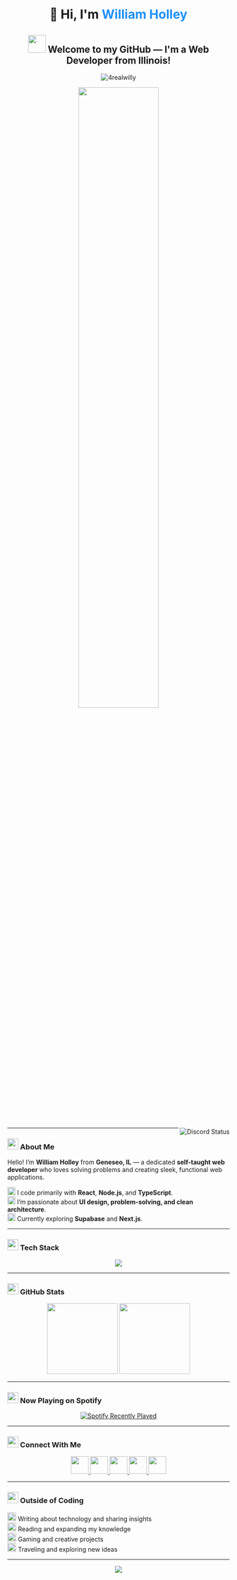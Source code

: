<h1 align="center">💎 Hi, I'm <span style="color:#1E90FF;">William Holley</span></h1>

<h2 align="center">
  <img src="https://emojis.slackmojis.com/emojis/images/1577305505/7373/hand_wave.gif?1577305505" width="40" />
  Welcome to my GitHub — I'm a Web Developer from Illinois!
</h2>

<p align="center">
  <img src="https://komarev.com/ghpvc/?username=4realwilly&label=Profile%20Views&color=1E90FF&style=flat-square" alt="4realwilly" />
</p>

<p align="center">
  <img src="https://capsule-render.vercel.app/api?type=rect&color=0:1E90FF,100:00BFFF&height=2" width="60%" />
</p>

<!-- Discord Status -->
<a href="https://discord.com/users/1342676516353343513" target="blank">
  <img align="right" src="https://discord-readme-badge.vercel.app/api?id=1342676516353343513&theme=blue" alt="Discord Status" />
</a>

---

### <img src="https://cdn-icons-png.flaticon.com/512/889/889140.png" width="25" /> About Me

Hello! I’m **William Holley** from **Geneseo, IL** — a dedicated **self-taught web developer** who loves solving problems and creating sleek, functional web applications.

<img src="https://cdn-icons-png.flaticon.com/512/889/889140.png" width="18" /> I code primarily with **React**, **Node.js**, and **TypeScript**.  
<img src="https://cdn-icons-png.flaticon.com/512/906/906343.png" width="18" /> I’m passionate about **UI design, problem-solving, and clean architecture**.  
<img src="https://cdn-icons-png.flaticon.com/512/889/889162.png" width="18" /> Currently exploring **Supabase** and **Next.js**.

---

### <img src="https://cdn-icons-png.flaticon.com/512/1828/1828961.png" width="25" /> Tech Stack

<div align="center">
  <img src="https://skillicons.dev/icons?i=html,css,js,ts,nodejs,react,vite,vercel,supabase,java,gcp,aws,docker,cloudflare,vscode,github,replit,linkedin,discord,ai" />
</div>

---

### <img src="https://cdn-icons-png.flaticon.com/512/1828/1828970.png" width="25" /> GitHub Stats

<div align="center">
  <img src="https://github-readme-stats.vercel.app/api?username=4realwilly&show_icons=true&theme=blueberry&count_private=true&hide_border=false" height="160" />
  <img src="https://github-readme-stats.vercel.app/api/top-langs?username=4realwilly&layout=compact&theme=blueberry&hide_border=false" height="160" />
</div>

---

### <img src="https://cdn-icons-png.flaticon.com/512/724/724877.png" width="25" /> Now Playing on Spotify

<div align="center">
  <a href="https://open.spotify.com/user/312byzmt3yb4w42d6l6di4vx2de4">
    <img src="https://spotify-recently-played-readme.vercel.app/api?user=312byzmt3yb4w42d6l6di4vx2de4&count=3&background_color=0d1117&border_color=1E90FF" alt="Spotify Recently Played" />
  </a>
</div>

---

### <img src="https://cdn-icons-png.flaticon.com/512/906/906175.png" width="25" /> Connect With Me

<div align="center">
  <a href="https://www.linkedin.com/in/williamholley" target="_blank">
    <img src="https://img.shields.io/badge/LinkedIn-1E90FF?style=for-the-badge&logo=linkedin&logoColor=white" height="40" />
  </a>
  <a href="https://www.youtube.com/@4realwilly" target="_blank">
    <img src="https://img.shields.io/badge/YouTube-0078D7?style=for-the-badge&logo=youtube&logoColor=white" height="40" />
  </a>
  <a href="https://www.instagram.com/4realwilly" target="_blank">
    <img src="https://img.shields.io/badge/Instagram-00BFFF?style=for-the-badge&logo=instagram&logoColor=white" height="40" />
  </a>
  <a href="mailto:4realwilly@gmail.com">
    <img src="https://img.shields.io/badge/Email-1E90FF?style=for-the-badge&logo=gmail&logoColor=white" height="40" />
  </a>
  <a href="https://discord.com/users/1342676516353343513" target="_blank">
    <img src="https://img.shields.io/badge/Discord-4169E1?style=for-the-badge&logo=discord&logoColor=white" height="40" />
  </a>
</div>

---

### <img src="https://cdn-icons-png.flaticon.com/512/889/889157.png" width="25" /> Outside of Coding

<div align="left">

<img src="https://cdn-icons-png.flaticon.com/512/889/889163.png" width="20" /> Writing about technology and sharing insights  
<img src="https://cdn-icons-png.flaticon.com/512/889/889117.png" width="20" /> Reading and expanding my knowledge  
<img src="https://cdn-icons-png.flaticon.com/512/889/889152.png" width="20" /> Gaming and creative projects  
<img src="https://cdn-icons-png.flaticon.com/512/889/889143.png" width="20" /> Traveling and exploring new ideas  

</div>

---

<div align="center">
  <img src="https://capsule-render.vercel.app/api?type=waving&color=0:00BFFF,100:1E90FF&height=100&section=footer" />
</div>
